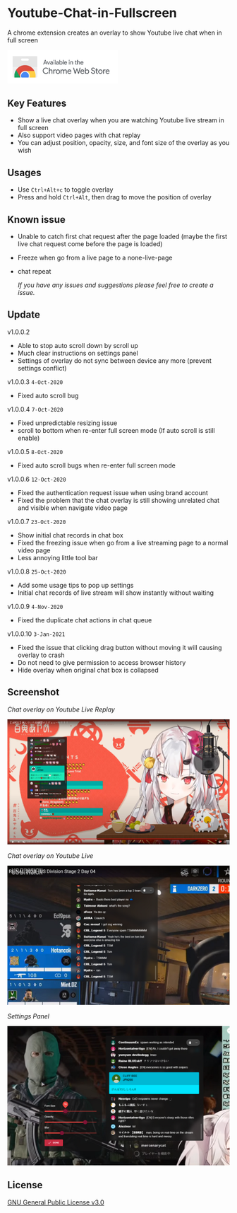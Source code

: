 # Youtube-Chat-in-Fullscreen

A chrome extension creates an overlay to show Youtube live chat when in full screen

<a href="https://chrome.google.com/webstore/detail/youtube-chat-in-fullscree/kmhclnjhlejdjlkgeebolkigafpaijkp"><img width='250' src="./images/ChromeWebStore_Badge_v2_496x150.png"/></a>

## Key Features

-   Show a live chat overlay when you are watching Youtube live stream in full screen
-   Also support video pages with chat replay
-   You can adjust position, opacity, size, and font size of the overlay as you wish

## Usages

-   Use `Ctrl+Alt+c` to toggle overlay
-   Press and hold `Ctrl+Alt`, then drag to move the position of overlay

## Known issue

-   Unable to catch first chat request after the page loaded (maybe the first live chat request come before the page is loaded)
-   Freeze when go from a live page to a none-live-page
-   chat repeat

    _If you have any issues and suggestions please feel free to create a issue._

## Update

v1.0.0.2

-   Able to stop auto scroll down by scroll up
-   Much clear instructions on settings panel
-   Settings of overlay do not sync between device any more (prevent settings conflict)

v1.0.0.3 `4-Oct-2020`

-   Fixed auto scroll bug

v1.0.0.4 `7-Oct-2020`

-   Fixed unpredictable resizing issue
-   scroll to bottom when re-enter full screen mode (If auto scroll is still enable)

v1.0.0.5 `8-Oct-2020`

-   Fixed auto scroll bugs when re-enter full screen mode

v1.0.0.6 `12-Oct-2020`

-   Fixed the authentication request issue when using brand account
-   Fixed the problem that the chat overlay is still showing unrelated chat and visible when navigate video page

v1.0.0.7 `23-Oct-2020`

-   Show initial chat records in chat box
-   Fixed the freezing issue when go from a live streaming page to a normal video page
-   Less annoying little tool bar

v1.0.0.8 `25-Oct-2020`

-   Add some usage tips to pop up settings
-   Initial chat records of live stream will show instantly without waiting

v1.0.0.9 `4-Nov-2020`

- Fixed the duplicate chat actions in chat queue

v1.0.0.10 `3-Jan-2021`

- Fixed the issue that clicking drag button without moving it will causing overlay to crash
- Do not need to give permission to access browser history
- Hide overlay when original chat box is collapsed

## Screenshot

_Chat overlay on Youtube Live Replay_

![Chat overlay screenshot](./images/sample.png)

_Chat overlay on Youtube Live_

![Chat overlay screenshot](./images/r6-cap.png)

_Settings Panel_

![settings panel screenshot](./images/settings.png)

## License

<a href="/LICENSE">GNU General Public License v3.0</a>
